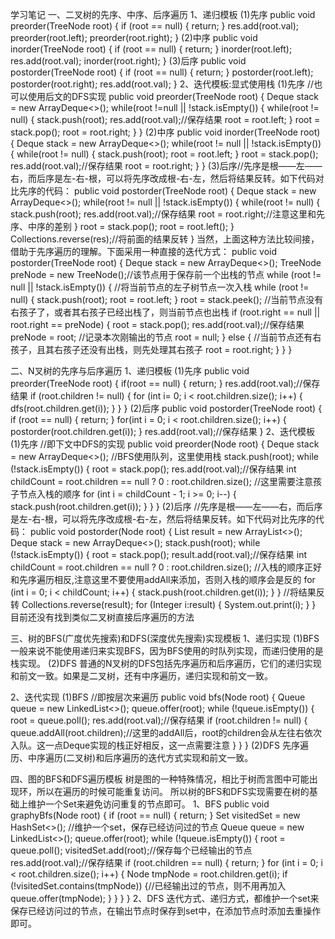 学习笔记
一、二叉树的先序、中序、后序遍历
  1、递归模板
    (1)先序
	   public void preorder(TreeNode root) {
	      if (root == null) {
		      return;
		  }
		  res.add(root.val);
		  preorder(root.left);
		  preorder(root.right);
	   }
	(2)中序
	   public void inorder(TreeNode root) {
	      if (root == null) {
		     return;
		  }
		  inorder(root.left);
		  res.add(root.val);
		  inorder(root.right);
	   }
	(3)后序
	    public void postorder(TreeNode root) {
		    if (root == null) {
			   return;
			}
			postorder(root.left);
			postorder(root.right);
			res.add(root.val);
		}
  2、迭代模板:显式使用栈
    (1)先序 //也可以使用后文的DFS实现
	 public void preorder(TreeNode root) {
	      Deque<TreeNode> stack = new ArrayDeque<>();
		  while(root !=null || !stack.isEmpty()) {
		     while(root != null) {
			    stack.push(root);
				res.add(root.val);//保存结果
				root = root.left;
			 }
			 root = stack.pop();
			 root = root.right;
		  }
	 }
	(2)中序
	public void inorder(TreeNode root) {
	    Deque<TreeNode> stack = new ArrayDeque<>();
		while(root != null || !stack.isEmpty()) {
		   while(root != null) {
		      stack.push(root);
			  root = root.left;
		   }
		   root = stack.pop();
		   res.add(root.val);//保存结果
		   root = root.right;
		}
	}
	(3)后序//先序是根——左——右，而后序是左-右-根，可以将先序改成根-右-左，然后将结果反转。如下代码对比先序的代码：
	public void postorder(TreeNode root) {
	     Deque<TreeNode> stack = new ArrayDeque<>();
		 while(root != null || !stack.isEmpty()) {
		     while(root != null) {
			    stack.push(root);
				res.add(root.val);//保存结果
				root = root.right;//注意这里和先序、中序的差别
			 }
			 root = stack.pop();
			 root = root.left();
		 }
		 Collections.reverse(res);//将前面的结果反转
	}
	  当然，上面这种方法比较间接，借助于先序遍历的理解。下面采用一种直接的迭代方式：
	public void postorder(TreeNode root) {
	      Deque<TreeNode> stack = new ArrayDeque<>();
		  TreeNode preNode = new TreeNode();//该节点用于保存前一个出栈的节点
		  while (root != null || !stack.isEmpty()) {
		      //将当前节点的左子树节点一次入栈
		      while (root != null) {
			     stack.push(root);
				 root = root.left;
			  }
			  root = stack.peek();
			  //当前节点没有右孩子了，或者其右孩子已经出栈了，则当前节点也出栈
			  if (root.right == null || root.right == preNode) {
			      root = stack.pop();
                  res.add(root.val);//保存结果
                  preNode = root; //记录本次刚输出的节点
                  root = null;
			  } else {
			    //当前节点还有右孩子，且其右孩子还没有出栈，则先处理其右孩子
				root = root.right;
			  }
		  }
	}

二、N叉树的先序与后序遍历
  1、递归模板
    (1)先序
    public void preorder(TreeNode root) {
	    if(root == null) {
		   return;
		}
		res.add(root.val);//保存结果
		if (root.children != null) {
	      for (int i= 0; i < root.children.size(); i++) {
		    dfs(root.children.get(i));
		  }
	   }
	}
    (2)后序
    public void postorder(TreeNode root) {
	    if (root == null) {
		    return;
		}
		for(int i = 0; i < root.children.size(); i++) {
		   postorder(root.children.get(i));
		}
		res.add(root.val);//保存结果
	 }
   2、迭代模板
	(1)先序 //即下文中DFS的实现
    public void preorder(Node root) {
        Deque<Node> stack = new ArrayDeque<>(); //BFS使用队列，这里使用栈
        stack.push(root);
        while (!stack.isEmpty()) {
            root = stack.pop();
            res.add(root.val);//保存结果
            int childCount = root.children == null ? 0 : root.children.size();
            //这里需要注意孩子节点入栈的顺序
			for (int i = childCount - 1; i >= 0; i--) {
                stack.push(root.children.get(i));
            }
        }
    }
    (2)后序 //先序是根——左——右，而后序是左-右-根，可以将先序改成根-右-左，然后将结果反转。如下代码对比先序的代码：
	public void postorder(Node root) {
        List<Integer> result = new ArrayList<>();
        Deque<Node> stack = new ArrayDeque<>();
        stack.push(root);
        while (!stack.isEmpty()) {
            root = stack.pop();
            result.add(root.val);//保存结果
            int childCount = root.children == null ? 0 : root.children.size();
			//入栈的顺序正好和先序遍历相反,注意这里不要使用addAll来添加，否则入栈的顺序会是反的
            for (int i = 0; i < childCount; i++) {
                stack.push(root.children.get(i));
            }
        }
		//将结果反转
        Collections.reverse(result);
        for (Integer i:result) {
            System.out.print(i);
        }
    }
	目前还没有找到类似二叉树直接后序遍历的方法

三、树的BFS(广度优先搜索)和DFS(深度优先搜索)实现模板
  1、递归实现
    (1)BFS
	   一般来说不能使用递归来实现BFS，因为BFS使用的时队列实现，而递归使用的是栈实现。
	(2)DFS
	  普通的N叉树的DFS包括先序遍历和后序遍历，它们的递归实现和前文一致。如果是二叉树，还有中序遍历，递归实现和前文一致。
	  
  2、迭代实现
    (1)BFS //即按层次来遍历
	public void bfs(Node root) {
        Queue<Node> queue = new LinkedList<>();
        queue.offer(root);
        while (!queue.isEmpty()) {
            root = queue.poll();
            res.add(root.val);//保存结果
            if (root.children != null) {
                queue.addAll(root.children);//这里的addAll后，root的children会从左往右依次入队。这一点Deque实现的栈正好相反，这一点需要注意
            }
        }
    }
    (2)DFS 
	 先序遍历、中序遍历(二叉树)和后序遍历的迭代方式实现和前文一致。

四、图的BFS和DFS遍历模板
    树是图的一种特殊情况，相比于树而言图中可能出现环，所以在遍历的时候可能重复访问。
	所以树的BFS和DFS实现需要在树的基础上维护一个Set来避免访问重复的节点即可。
  1、BFS
    public void graphyBfs(Node root) {
        if (root == null) {
            return;
        }
        Set<Node> visitedSet = new HashSet<>(); //维护一个set，保存已经访问过的节点
        Queue<Node> queue = new LinkedList<>();
        queue.offer(root);
        while (!queue.isEmpty()) {
            root = queue.poll();
            visitedSet.add(root);//保存每个已经输出的节点
            res.add(root.val);//保存结果
            if (root.children == null) {
                return;
            }
            for (int i = 0; i < root.children.size(); i++) {
                Node tmpNode = root.children.get(i);
                if (!visitedSet.contains(tmpNode)) {//已经输出过的节点，则不用再加入
                    queue.offer(tmpNode);
                }
            }
        }
    }
  2、DFS
    迭代方式、递归方式，都维护一个set来保存已经访问过的节点，在输出节点时保存到set中，在添加节点时添加去重操作即可。

